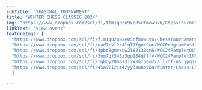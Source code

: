```yaml
---
subTitle: "SEASONAL TOURNAMENT" 
title: "WINTER CHESS CLASSIC 2024"
img: "https://www.dropbox.com/scl/fi/f1m1q0zu9xe05rfmowuv6/ChessTournamentPosterNewQR11x17.png?rlkey=txl5q4e6sak4f1ag66bwkmji6&raw=1"
linkText: "view event"
featureImgs: [
  "https://www.dropbox.com/scl/fi/f1m1q0zu9xe05rfmowuv6/ChessTournamentPosterNewQR11x17.png?rlkey=txl5q4e6sak4f1ag66bwkmji6&raw=1",
  "https://www.dropbox.com/scl/fi/uad1cvl2k4lql7fguc9uc/WCCProgramPoster.png?rlkey=bkbmbbo6xea8dzbvr97fu2qwm&raw=1",
  "https://www.dropbox.com/scl/fi/4pbd8gmvxuw2182138qn6/WCC24PampletOUTSIDE.png?rlkey=615upo6drkf02rxqmpqn9p3ar&raw=1",
  "https://www.dropbox.com/scl/fi/3um7qf543z3gp184qflfv/WCC24PampletINSIDE.png?rlkey=b43uir7mhxmbz0ghdeo0m4p2u&raw=1",
  "https://www.dropbox.com/scl/fi/tq8qy20m373i2x8mz50u2/all-of-us.jpg?rlkey=02gd34x0wspb9ppbujmi0lws9&raw=1",
  "https://www.dropbox.com/scl/fi/45a92i2iz42yy3sunb968/Winter-Chess-Classic-Standings.png?rlkey=emm1itopb3pstcyruiw8x9xx2&raw=1"
  ]

---
```


